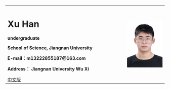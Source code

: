 <div>
<table border="0">
  <tr>
    <td>
      <h1>Xu Han</h1>
      <p><b>undergraduate</b></p>
      <p><b>School of Science, Jiangnan University</b></p>
      <p><b>E-mail：m13222855187@163.com</b></p>
      <p><b>Address：  Jiangnan University  Wu Xi</b></p>
      <a href="/index.html">中文版</a>
    </td>
    <td width="25%">
      <img src="/XuHan.jpg" width="100%">
    </td>
  </tr>
</table>
</div>
